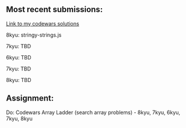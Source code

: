 ## Most recent submissions:
[Link to my codewars solutions](https://github.com/boobeh123/Codewars)

8kyu: stringy-strings.js

7kyu: TBD

6kyu: TBD

7kyu: TBD

8kyu: TBD

## Assignment:
Do: Codewars Array Ladder (search array problems) - 8kyu, 7kyu, 6kyu, 7kyu, 8kyu